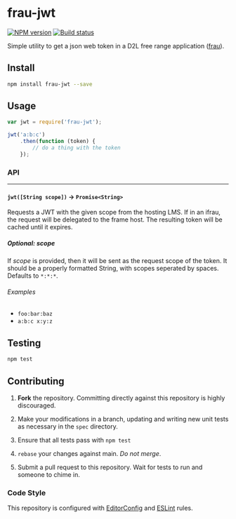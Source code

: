 # frau-jwt

[![NPM version][npm-image]][npm-url]
[![Build status][ci-image]][ci-url]

Simple utility to get a json web token in a D2L free range application
([frau](https://www.npmjs.com/browse/keyword/frau)).

## Install
```sh
npm install frau-jwt --save
```

## Usage
```js
var jwt = require('frau-jwt');

jwt('a:b:c')
	.then(function (token) {
		// do a thing with the token
	});

```

### API

---

#### `jwt([String scope])` -> `Promise<String>`

Requests a JWT with the given scope from the hosting LMS. If in an ifrau, the
request will be delegated to the frame host. The resulting token will be cached
until it expires.

##### Optional: scope

If _scope_ is provided, then it will be sent as the request scope of the token.
It should be a properly formatted String, with scopes seperated by spaces.
Defaults to `*:*:*`.

###### Examples

* `foo:bar:baz`
* `a:b:c x:y:z`

## Testing

```bash
npm test
```


## Contributing

1. **Fork** the repository. Committing directly against this repository is
   highly discouraged.

2. Make your modifications in a branch, updating and writing new unit tests
   as necessary in the `spec` directory.

3. Ensure that all tests pass with `npm test`

4. `rebase` your changes against main. *Do not merge*.

5. Submit a pull request to this repository. Wait for tests to run and someone
   to chime in.

### Code Style

This repository is configured with [EditorConfig][EditorConfig] and
[ESLint][ESLint] rules.


[npm-url]: https://www.npmjs.org/package/frau-jwt
[npm-image]: https://img.shields.io/npm/v/frau-jwt.svg
[ci-url]: https://github.com/Brightspace/frau-jwt/actions/workflows/build.yml?query=+branch%3Amain
[ci-image]: https://github.com/Brightspace/frau-jwt/actions/workflows/build.yml/badge.svg?query=+branch%3Amain

[EditorConfig]: http://editorconfig.org/
[ESLint]: http://eslint.org
